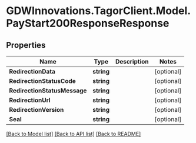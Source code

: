 # GDWInnovations.TagorClient.Model.PayStart200ResponseResponse

## Properties

Name | Type | Description | Notes
------------ | ------------- | ------------- | -------------
**RedirectionData** | **string** |  | [optional] 
**RedirectionStatusCode** | **string** |  | [optional] 
**RedirectionStatusMessage** | **string** |  | [optional] 
**RedirectionUrl** | **string** |  | [optional] 
**RedirectionVersion** | **string** |  | [optional] 
**Seal** | **string** |  | [optional] 

[[Back to Model list]](../README.md#documentation-for-models) [[Back to API list]](../README.md#documentation-for-api-endpoints) [[Back to README]](../README.md)

